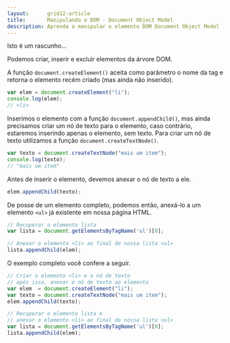 ```yaml
---
layout:      grid12-article
title:       Manipulando o DOM - Document Object Model
description: Aprenda a manipular o elemento DOM Document Object Model
---
```


Isto é um rascunho...

Podemos criar, inserir e excluir elementos da árvore DOM.

A função `document.createElement()` aceita como parâmetro o nome da tag e retorna o elemento recém criado (mas ainda não inserido).

```javascript
var elem = document.createElement("li");
console.log(elem);
// <li>
```

Inserimos o elemento com a função `document.appendChild()`, mas ainda precisamos criar um nó de texto para o elemento, 
caso contrário, estaremos inserindo apenas o elemento, sem texto. Para criar um nó de texto utilizamos a função 
`document.createTextNode()`.

```javascript
var texto = document.createTextNode("mais um item");
console.log(texto);
// "mais um item"
```

Antes de inserir o elemento, devemos anexar o nó de texto a ele.

```javascript
elem.appendChild(texto);
```

De posse de um elemento completo, podemos então, anexá-lo a um elemento `<ul>` já existente em nossa página HTML.


```javascript
// Recuperar o elemento lista
var lista = document.getElementsByTagName('ul')[0];

// Anexar o elemento <li> ao final de nossa lista <ul>
lista.appendChild(elem);
```

O exemplo completo você confere a seguir.

```javascript
// Criar o elemento <li> e o nó de texto
// após isso, anexar o nó de texto ao elemento
var elem  = document.createElement("li");
var texto = document.createTextNode("mais um item");
elem.appendChild(texto);

// Recuperar o elemento lista e 
// anexar o elemento <li> ao final de nossa lista <ul>
var lista = document.getElementsByTagName('ul')[0];
lista.appendChild(elem);
```
